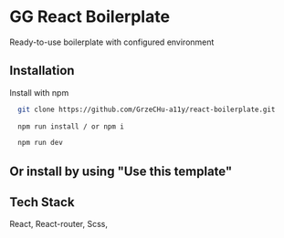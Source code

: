 
# GG React Boilerplate

Ready-to-use boilerplate with configured environment


## Installation

Install with npm

```bash
  git clone https://github.com/GrzeCHu-a11y/react-boilerplate.git
  
  npm run install / or npm i

  npm run dev
```

## Or install by using "Use this template"  
## Tech Stack

React, React-router, Scss, 

